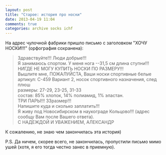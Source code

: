 ```yaml
---
layout: post
title: "Старое: история про носки"
date: 2013-04-19 11:04
comments: true
categories: archive socks ichf
---
```

На адрес чулочной фабрики пришло письмо с заголовком "ХОЧУ НОСКИ!!!" (орфография сохранена):

> Здравствуйте!!! Люди добрые!!!  
> Я занимаюсь спортом. У меня нога --31,5 см длина ступни!!! НИГДЕ НЕ МОГУ КУПИТЬ НОСКИ ПО РАЗМЕРУ!!!  
> Вышлите мне, ПОЖАЛУЙСТА, Ваши носки спортивные белые  
> артикул: С-459 Вариант 2, носок спортивного назначения, след плюш  
>   размеры: 27-29, 23-25, 31-33  
>   состав: 85% хлопок, 14% полиамид, 1% эластан.  
> ТРИ ПАРЫ!!! 33размер!!!  
> Напишите куда и сколько заплатить!!!  
> Я живу под Новосибирском в наукограде Кольцово!!! (адрес сообщу Вам после Вашего ответа).  
> С НАДЕЖДОЙ И УВАЖЕНИЕМ,  АЛЕКСАНДР  

К сожалению, не знаю чем закончилась эта история)

P.S. Да ничем, скорее всего, не закончилась, пропустили письмо мимо ушей (хотя, я его тогда честно занес в приемную).